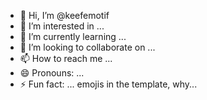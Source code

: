 - 👋 Hi, I’m @keefemotif
- 👀 I’m interested in ...
- 🌱 I’m currently learning ...
- 💞️ I’m looking to collaborate on ...
- 📫 How to reach me ...
- 😄 Pronouns: ...
- ⚡ Fun fact: ...
emojis in the template, why...
<!---
keefemotif/keefemotif is a ✨ special ✨ repository because its `README.md` (this file) appears on your GitHub profile.
You can click the Preview link to take a look at your changes.
--->
